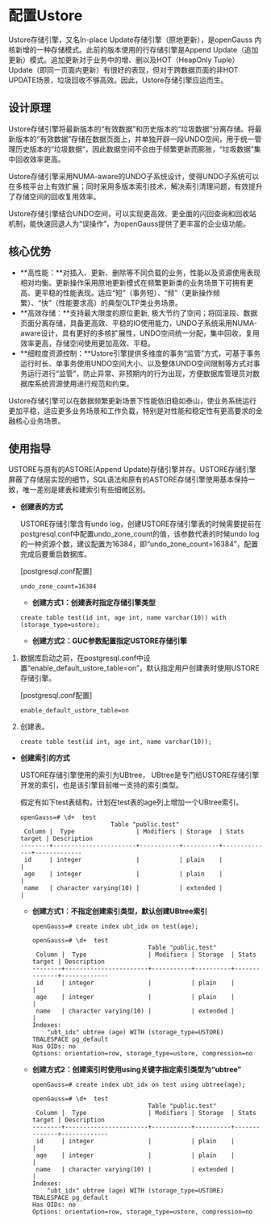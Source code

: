 # 配置Ustore

Ustore存储引擎，又名In-place Update存储引擎（原地更新），是openGauss 内核新增的一种存储模式。此前的版本使用的行存储引擎是Append Update（追加更新）模式。追加更新对于业务中的增、删以及HOT（HeapOnly Tuple）Update（即同一页面内更新）有很好的表现，但对于跨数据页面的非HOT UPDATE场景，垃圾回收不够高效。因此，Ustore存储引擎应运而生。

## 设计原理<a name="section101901757153119"></a>

Ustore存储引擎将最新版本的“有效数据”和历史版本的“垃圾数据”分离存储。将最新版本的“有效数据”存储在数据页面上，并单独开辟一段UNDO空间，用于统一管理历史版本的“垃圾数据”，因此数据空间不会由于频繁更新而膨胀，“垃圾数据”集中回收效率更高。

Ustore存储引擎采用NUMA-aware的UNDO子系统设计，使得UNDO子系统可以在多核平台上有效扩展；同时采用多版本索引技术，解决索引清理问题，有效提升了存储空间的回收复用效率。

Ustore存储引擎结合UNDO空间，可以实现更高效、更全面的闪回查询和回收站机制，能快速回退人为“误操作”，为openGauss提供了更丰富的企业级功能。

## 核心优势<a name="section69751648124511"></a>

-   **高性能：**对插入、更新、删除等不同负载的业务，性能以及资源使用表现相对均衡。更新操作采用原地更新模式在频繁更新类的业务场景下可拥有更高、更平稳的性能表现。适应“短”（事务短）、“频”（更新操作频繁）、“快”（性能要求高）的典型OLTP类业务场景。
-   **高效存储：**支持最大限度的原位更新, 极大节约了空间；将回滚段、数据页面分离存储，具备更高效、平稳的IO使用能力，UNDO子系统采用NUMA-aware设计，具有更好的多核扩展性，UNDO空间统一分配，集中回收，复用效率更高，存储空间使用更加高效、平稳。
-   **细粒度资源控制：**Ustore引擎提供多维度的事务“监管”方式，可基于事务运行时长、单事务使用UNDO空间大小、以及整体UNDO空间限制等方式对事务运行进行“监管”，防止异常、非预期内的行为出现，方便数据库管理员对数据库系统资源使用进行规范和约束。

Ustore存储引擎可以在数据频繁更新场景下性能依旧稳如泰山，使业务系统运行更加平稳，适应更多业务场景和工作负载，特别是对性能和稳定性有更高要求的金融核心业务场景。

## 使用指导<a name="section2190298487"></a>

USTORE与原有的ASTORE\(Append Update\)存储引擎并存。USTORE存储引擎屏蔽了存储层实现的细节，SQL语法和原有的ASTORE存储引擎使用基本保持一致，唯一差别是建表和建索引有些细微区别。

-   **创建表的方式**

    USTORE存储引擎含有undo log，创建USTORE存储引擎表的时候需要提前在postgresql.conf中配置undo\_zone\_count的值，该参数代表的时候undo log的一种资源个数，建议配置为16384，即“undo\_zone\_count=16384”，配置完成后要重启数据库。

    \[postgresql.conf配置\]

    ```
    undo_zone_count=16384
    ```

    -   **创建方式1：创建表时指定存储引擎类型**

    ```
    create table test(id int, age int, name varchar(10)) with (storage_type=ustore);
    ```

    -   **创建方式2：GUC参数配置指定USTORE存储引擎**


1.  数据库启动之前，在postgresql.conf中设置“enable\_default\_ustore\_table=on”，默认指定用户创建表时使用USTORE存储引擎。

    \[postgresql.conf配置\]

    ```
    enable_default_ustore_table=on
    ```

2.  创建表。

    ```
    create table test(id int, age int, name varchar(10));
    ```


-   **创建索引的方式**

    USTORE存储引擎使用的索引为UBtree， UBtree是专门给USTORE存储引擎开发的索引，也是该引擎目前唯一支持的索引类型。

    假定有如下test表结构，计划在test表的age列上增加一个UBtree索引。

    ```
    openGauss=# \d+  test
                             Table "public.test"
     Column |  Type                 | Modifiers | Storage  | Stats target | Description
    --------+-----------------------+-----------+----------+--------------+-------------
     id     | integer               |           | plain    |              |
     age    | integer               |           | plain    |              |
     name   | character varying(10) |           | extended |              |
    ```

    -   **创建方式1：不指定创建索引类型，默认创建UBtree索引**

        ```
        openGauss=# create index ubt_idx on test(age);
        ```

        ```
        openGauss=# \d+  test
                                        Table "public.test"
         Column |  Type                 | Modifiers | Storage  | Stats target | Description
        --------+-----------------------+-----------+----------+--------------+-------------
         id     | integer               |           | plain    |              |
         age    | integer               |           | plain    |              |
         name   | character varying(10) |           | extended |              |
        Indexes:
            "ubt_idx" ubtree (age) WITH (storage_type=USTORE) TBALESPACE pg_default
        Has OIDs: no
        Options: orientation=row, storage_type=ustore, compression=no
        ```

    -   **创建方式2：创建索引时使用using关键字指定索引类型为“ubtree”**

        ```
        openGauss=# create index ubt_idx on test using ubtree(age);
        ```

        ```
        openGauss=# \d+  test
                                        Table "public.test"
         Column |  Type                 | Modifiers | Storage  | Stats target | Description
        --------+-----------------------+-----------+----------+--------------+-------------
         id     | integer               |           | plain    |              |
         age    | integer               |           | plain    |              |
         name   | character varying(10) |           | extended |              |
        Indexes:
            "ubt_idx" ubtree (age) WITH (storage_type=USTORE) TBALESPACE pg_default
        Has OIDs: no
        Options: orientation=row, storage_type=ustore, compression=no
        ```



